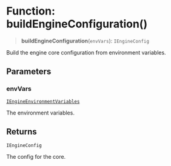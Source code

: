 # Function: buildEngineConfiguration()

> **buildEngineConfiguration**(`envVars`): `IEngineConfig`

Build the engine core configuration from environment variables.

## Parameters

### envVars

[`IEngineEnvironmentVariables`](../interfaces/IEngineEnvironmentVariables.md)

The environment variables.

## Returns

`IEngineConfig`

The config for the core.
